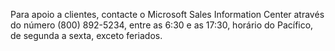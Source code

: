 <Token xmlns:xlink="http://www.w3.org/1999/xlink">Para apoio a clientes, contacte o Microsoft Sales Information Center através do número (800) 892-5234, entre as 6:30 e as 17:30, horário do Pacífico, de segunda a sexta, exceto feriados.</Token>

<!--HONumber=Jun16_HO4-->


